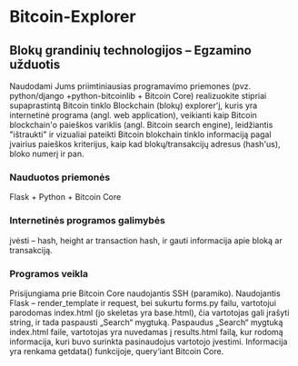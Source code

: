 # Bitcoin-Explorer

## Blokų grandinių technologijos – Egzamino užduotis

Naudodami Jums priimtiniausias programavimo priemones (pvz. python/django +python-bitcoinlib + Bitcoin Core) realizuokite stipriai supaprastintą Bitcoin tinklo Blockchain (blokų) explorer'į, kuris yra internetinė programa (angl. web application), veikianti kaip Bitcoin blockchain'o paieškos variklis (angl. Bitcoin search engine), leidžiantis "ištraukti" ir vizualiai pateikti Bitcoin blokchain tinklo informaciją pagal įvairius paieškos kriterijus, kaip kad blokų/transakcijų adresus (hash'us), bloko numerį ir pan.

### Nauduotos priemonės
Flask + Python + Bitcoin Core

### Internetinės programos galimybės
įvėsti – hash, height ar transaction hash, ir gauti informacija apie bloką ar transakciją.

### Programos veikla
Prisijungiama prie Bitcoin Core naudojantis SSH (paramiko).
Naudojantis Flask – render_template ir request, bei sukurtu forms.py failu, vartotojui parodomas index.html (jo skeletas yra base.html), čia vartotojas gali įrašyti string, ir tada paspausti „Search“ mygtuką.
Paspaudus „Search“ mygtuką index.html faile, vartotojas yra nuvedamas į results.html failą, kur rodomą informacija, kuri buvo surinkta pasinaudojus vartotojo įvestimi. Informacija yra renkama getdata() funkcijoje, query‘iant Bitcoin Core.
